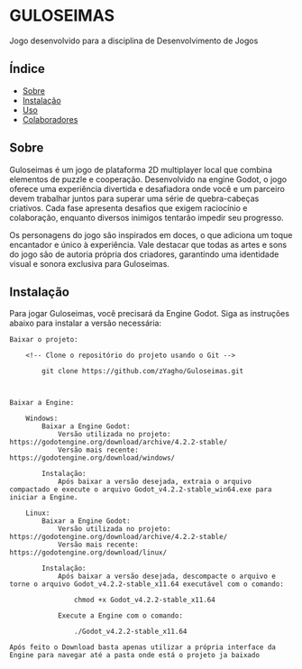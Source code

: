 # GULOSEIMAS

Jogo desenvolvido para a disciplina de Desenvolvimento de Jogos

## Índice

- [Sobre](#sobre)
- [Instalação](#instalação)
- [Uso](#uso)
- [Colaboradores](#colaboradores)

## Sobre

Guloseimas é um jogo de plataforma 2D multiplayer local que combina elementos de puzzle e cooperação. Desenvolvido na engine Godot, o jogo oferece uma experiência divertida e desafiadora onde você e um parceiro devem trabalhar juntos para superar uma série de quebra-cabeças criativos. Cada fase apresenta desafios que exigem raciocínio e colaboração, enquanto diversos inimigos tentarão impedir seu progresso.

Os personagens do jogo são inspirados em doces, o que adiciona um toque encantador e único à experiência. Vale destacar que todas as artes e sons do jogo são de autoria própria dos criadores, garantindo uma identidade visual e sonora exclusiva para Guloseimas.


## Instalação

Para jogar Guloseimas, você precisará da Engine Godot. Siga as instruções abaixo para instalar a versão necessária:

    Baixar o projeto:

        <!-- Clone o repositório do projeto usando o Git -->

            git clone https://github.com/zYagho/Guloseimas.git



    Baixar a Engine:

        Windows: 
            Baixar a Engine Godot:
                Versão utilizada no projeto: https://godotengine.org/download/archive/4.2.2-stable/
                Versão mais recente: https://godotengine.org/download/windows/

            Instalação:
                Após baixar a versão desejada, extraia o arquivo compactado e execute o arquivo Godot_v4.2.2-stable_win64.exe para iniciar a Engine.

        Linux:
            Baixar a Engine Godot:
                Versão utilizada no projeto: https://godotengine.org/download/archive/4.2.2-stable/
                Versão mais recente: https://godotengine.org/download/linux/

            Instalação:
                Após baixar a versão desejada, descompacte o arquivo e torne o arquivo Godot_v4.2.2-stable_x11.64 executável com o comando:

                    chmod +x Godot_v4.2.2-stable_x11.64

                Execute a Engine com o comando:

                    ./Godot_v4.2.2-stable_x11.64
        
    Após feito o Download basta apenas utilizar a própria interface da Engine para navegar até a pasta onde está o projeto ja baixado 

